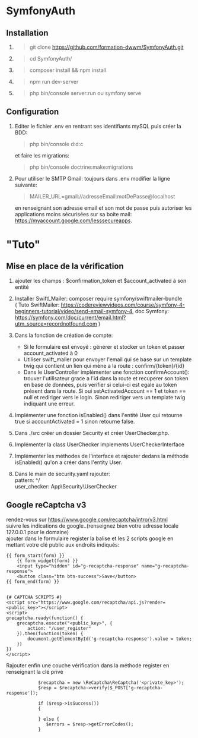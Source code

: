 # SymfonyAuth

## Installation

1) >git clone https://github.com/formation-dwwm/SymfonyAuth.git
2) >cd SymfonyAuth/
3) >composer install && npm install
4) >npm run dev-server
5) >php bin/console server:run  ou  symfony serve

## Configuration

1) Editer le fichier .env en rentrant ses identifiants mySQL puis créer la BDD:
    >php bin/console d:d:c  
    
    et faire les migrations:
    >php bin/console doctrine:make:migrations
    
    
2) Pour utiliser le SMTP Gmail: toujours dans .env modifier la ligne suivante:  
    >MAILER_URL=gmail://adresseEmail:motDePasse@localhost  
    
    en renseignant son adresse email et son mot de passe puis autoriser les applications moins sécurisées sur sa boite mail:
    https://myaccount.google.com/lesssecureapps.
    
# "Tuto"
    
## Mise en place de la vérification

1) ajouter les champs : $confirmation_token et $account_activated à son entité  

2) Installer SwiftLMailer:  composer require symfony/swiftmailer-bundle  
    ( Tuto SwiftMailer: https://codereviewvideos.com/course/symfony-4-beginners-tutorial/video/send-email-symfony-4, 
        doc Symfony: https://symfony.com/doc/current/email.html?utm_source=recordnotfound.com )
3) Dans la fonction de création de compte:
   - Si le formulaire est envoyé : générer et stocker un token et passer account_activated à 0
   - Utiliser swift_mailer pour envoyer l'email qui se base sur un template twig qui contient un lien qui mène a la route :                  confirm/{token}/{id}
   - Dans le UserController implémenter une fonction confirmAccount(): trouver l'utilisateur grace a l'id dans la route et recuperer son        token en base de données,
        puis verifier si celui-ci est egale au token présent dans la route. Si oui setActivatedAccount == 1 et token == null et                 rediriger vers le login. Sinon rediriger vers un template twig indiquant une erreur.
8) Implémenter une fonction isEnabled() dans l'entité User qui retourne true si accountActivated = 1 sinon retourne false.
9) Dans ./src créer un dossier Security et créer UserChecker.php. 
10) Implémenter la class UserChecker implements UserCheckerInterface
11) Implémenter les méthodes de l'interface et rajouter dedans la méthode isEnabled() qu'on a créer dans l'entity User.
12) Dans le main de security.yaml rajouter:  
    pattern: ^/  
    user_checker: App\Security\UserChecker

## Google reCaptcha v3

rendez-vous sur https://www.google.com/recaptcha/intro/v3.html  
suivre les indications de google..(renseignez bien votre adresse locale 127.0.0.1 pour le domaine)  
ajouter dans le formulaire register la balise et les 2 scripts google en mettant votre clé public aux endroits indiqués:
```
{{ form_start(form) }}
    {{ form_widget(form) }}
    <input type="hidden" id="g-recaptcha-response" name="g-recaptcha-response">
    <button class="btn btn-success">Save</button>
{{ form_end(form) }}


{# CAPTCHA SCRIPTS #}
<script src="https://www.google.com/recaptcha/api.js?render=<public_key>"></script>
<script>
grecaptcha.ready(function() {
    grecaptcha.execute("<public_key>", {
        action: "/user_register"
    }).then(function(token) {
        document.getElementById('g-recaptcha-response').value = token;
    })
})
</script>

```  

Rajouter enfin une couche vérification dans la méthode register en renseignant la clé privé  
```
            $recaptcha = new \ReCaptcha\ReCaptcha('<private_key>');
            $resp = $recaptcha->verify($_POST['g-recaptcha-response']);

            if ($resp->isSuccess()) 
            {
            
            } else {
               $errors = $resp->getErrorCodes();
            }

```
